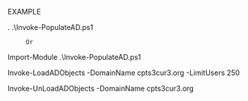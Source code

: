 EXAMPLE

. .\Invoke-PopulateAD.ps1

         Or

Import-Module .\Invoke-PopulateAD.ps1

Invoke-LoadADObjects -DomainName cpts3cur3.org -LimitUsers 250

Invoke-UnLoadADObjects -DomainName cpts3cur3.org
